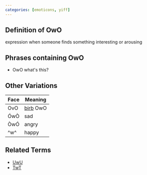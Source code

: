 ```yaml
---
categories: [emoticons, yiff]
---
```


## Definition of OwO

expression when someone finds something interesting or arousing

## Phrases containing OwO

- OwO what's this?

## Other Variations

| Face | Meaning            |
| ---- | ------------------ |
| OvO  | [birb](./birb) OwO |
| ÓwÒ  | sad                |
| ÒwÓ  | angry              |
| ^w^  | happy              |

## Related Terms

- [UwU](./UwU)
- [TwT](./TwT)
